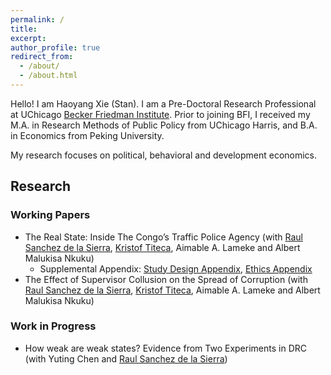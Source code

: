 ```yaml
---
permalink: /
title:
excerpt: 
author_profile: true
redirect_from: 
  - /about/
  - /about.html
---
```


Hello! I am Haoyang Xie (Stan). I am a Pre-Doctoral Research Professional at UChicago [Becker Friedman Institute](https://bfi.uchicago.edu/). Prior to joining BFI, I received my M.A. in Research Methods of Public Policy from UChicago Harris, and B.A. in Economics from Peking University.  

My research focuses on political, behavioral and development economics. 

## Research
### Working Papers
- The Real State: Inside The Congo’s Traffic Police Agency (with [Raul Sanchez de la Sierra](https://raulsanchezdelasierra.com/), [Kristof Titeca](https://kristoftiteca.be/), Aimable A. Lameke and Albert Malukisa Nkuku)
  - Supplemental Appendix: [Study Design Appendix](https://www.dropbox.com/s/pcg6a4ibz8jzu6j/Quota-Appendix-Study-Design.pdf?dl=0), [Ethics Appendix](https://www.dropbox.com/s/o34vsiwhxut83pu/Quota-Appendix-Ethics.pdf?dl=0)
- The Effect of Supervisor Collusion on the Spread of Corruption (with [Raul Sanchez de la Sierra](https://raulsanchezdelasierra.com/), [Kristof Titeca](https://kristoftiteca.be/), Aimable A. Lameke and Albert Malukisa Nkuku)

### Work in Progress
- How weak are weak states? Evidence from Two Experiments in DRC (with Yuting Chen and [Raul Sanchez de la Sierra](https://raulsanchezdelasierra.com/))


